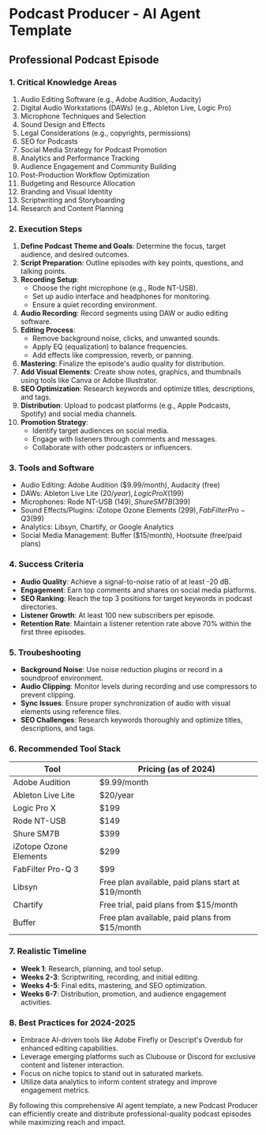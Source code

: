  # Podcast Producer - AI Agent Template

## Professional Podcast Episode

### 1. Critical Knowledge Areas

1. Audio Editing Software (e.g., Adobe Audition, Audacity)
2. Digital Audio Workstations (DAWs) (e.g., Ableton Live, Logic Pro)
3. Microphone Techniques and Selection
4. Sound Design and Effects
5. Legal Considerations (e.g., copyrights, permissions)
6. SEO for Podcasts
7. Social Media Strategy for Podcast Promotion
8. Analytics and Performance Tracking
9. Audience Engagement and Community Building
10. Post-Production Workflow Optimization
11. Budgeting and Resource Allocation
12. Branding and Visual Identity
13. Scriptwriting and Storyboarding
14. Research and Content Planning

### 2. Execution Steps

1. **Define Podcast Theme and Goals**: Determine the focus, target audience, and desired outcomes.
2. **Script Preparation**: Outline episodes with key points, questions, and talking points.
3. **Recording Setup**:
   - Choose the right microphone (e.g., Rode NT-USB).
   - Set up audio interface and headphones for monitoring.
   - Ensure a quiet recording environment.
4. **Audio Recording**: Record segments using DAW or audio editing software.
5. **Editing Process**:
   - Remove background noise, clicks, and unwanted sounds.
   - Apply EQ (equalization) to balance frequencies.
   - Add effects like compression, reverb, or panning.
6. **Mastering**: Finalize the episode's audio quality for distribution.
7. **Add Visual Elements**: Create show notes, graphics, and thumbnails using tools like Canva or Adobe Illustrator.
8. **SEO Optimization**: Research keywords and optimize titles, descriptions, and tags.
9. **Distribution**: Upload to podcast platforms (e.g., Apple Podcasts, Spotify) and social media channels.
10. **Promotion Strategy**:
    - Identify target audiences on social media.
    - Engage with listeners through comments and messages.
    - Collaborate with other podcasters or influencers.

### 3. Tools and Software

- Audio Editing: Adobe Audition ($9.99/month), Audacity (free)
- DAWs: Ableton Live Lite ($20/year), Logic Pro X ($199)
- Microphones: Rode NT-USB ($149), Shure SM7B ($399)
- Sound Effects/Plugins: iZotope Ozone Elements ($299), FabFilter Pro-Q 3 ($99)
- Analytics: Libsyn, Chartify, or Google Analytics
- Social Media Management: Buffer ($15/month), Hootsuite (free/paid plans)

### 4. Success Criteria

- **Audio Quality**: Achieve a signal-to-noise ratio of at least -20 dB.
- **Engagement**: Earn top comments and shares on social media platforms.
- **SEO Ranking**: Reach the top 3 positions for target keywords in podcast directories.
- **Listener Growth**: At least 100 new subscribers per episode.
- **Retention Rate**: Maintain a listener retention rate above 70% within the first three episodes.

### 5. Troubeshooting

- **Background Noise**: Use noise reduction plugins or record in a soundproof environment.
- **Audio Clipping**: Monitor levels during recording and use compressors to prevent clipping.
- **Sync Issues**: Ensure proper synchronization of audio with visual elements using reference files.
- **SEO Challenges**: Research keywords thoroughly and optimize titles, descriptions, and tags.

### 6. Recommended Tool Stack

| Tool | Pricing (as of 2024) |
|------|---------------------|
| Adobe Audition | $9.99/month |
| Ableton Live Lite | $20/year |
| Logic Pro X | $199 |
| Rode NT-USB | $149 |
| Shure SM7B | $399 |
| iZotope Ozone Elements | $299 |
| FabFilter Pro-Q 3 | $99 |
| Libsyn | Free plan available, paid plans start at $19/month |
| Chartify | Free trial, paid plans from $15/month |
| Buffer | Free plan available, paid plans from $15/month |

### 7. Realistic Timeline

- **Week 1**: Research, planning, and tool setup.
- **Weeks 2-3**: Scriptwriting, recording, and initial editing.
- **Weeks 4-5**: Final edits, mastering, and SEO optimization.
- **Weeks 6-7**: Distribution, promotion, and audience engagement activities.

### 8. Best Practices for 2024-2025

- Embrace AI-driven tools like Adobe Firefly or Descript's Overdub for enhanced editing capabilities.
- Leverage emerging platforms such as Clubouse or Discord for exclusive content and listener interaction.
- Focus on niche topics to stand out in saturated markets.
- Utilize data analytics to inform content strategy and improve engagement metrics.

By following this comprehensive AI agent template, a new Podcast Producer can efficiently create and distribute professional-quality podcast episodes while maximizing reach and impact.

